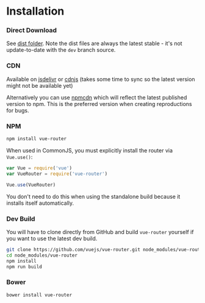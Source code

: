 # Installation

### Direct Download

See [dist folder](https://github.com/vuejs/vue-router/tree/dev/dist). Note the
dist files are always the latest stable - it's not update-to-date with the `dev`
branch source.

### CDN
Available on
[jsdelivr](https://cdn.jsdelivr.net/vue.router/2.0.0-rc.3/vue-router.min.js) or
[cdnjs](https://cdnjs.cloudflare.com/ajax/libs/vue-router/2.0.0-rc.3/vue-router.min.js)
(takes some time to sync so the latest version might not be available yet)

Alternatively you can use
[npmcdn](https://npmcdn.com/vue-router@next/dist/vue-router.js) which will
reflect the latest published version to npm. This is the preferred version when
creating reproductions for bugs.



### NPM

``` bash
npm install vue-router
```

When used in CommonJS, you must explicitly install the router via `Vue.use()`:

``` js
var Vue = require('vue')
var VueRouter = require('vue-router')

Vue.use(VueRouter)
```

You don't need to do this when using the standalone build because it installs
itself automatically.

### Dev Build

You will have to clone directly from GitHub and build `vue-router` yourself if
you want to use the latest dev build.

``` bash
git clone https://github.com/vuejs/vue-router.git node_modules/vue-router
cd node_modules/vue-router
npm install
npm run build
```

### Bower

``` bash
bower install vue-router
```
